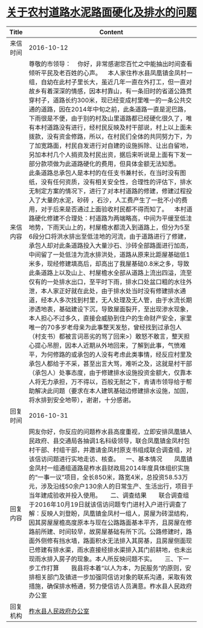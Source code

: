 # <a href="http://www.shangluo.gov.cn/zmhd/ldxxxx.jsp?urltype=leadermail.LeaderMailContentUrl&wbtreeid=1112&leadermailid=3852">关于农村道路水泥路面硬化及排水的问题</a>
| Title |                                                                                                                                                                                                                                                                                                                                                                                                                                                                                                                                Content                                                                                                                                                                                                                                                                                                                                                                                                                                                                                                                                 |
|:-----:|------------------------------------------------------------------------------------------------------------------------------------------------------------------------------------------------------------------------------------------------------------------------------------------------------------------------------------------------------------------------------------------------------------------------------------------------------------------------------------------------------------------------------------------------------------------------------------------------------------------------------------------------------------------------------------------------------------------------------------------------------------------------------------------------------------------------------------------------------------------------------------------------------------------------------------------------------------------------------------------------------------------------------------------------------------------------|
| 来信时间  | 2016-10-12                                                                                                                                                                                                                                                                                                                                                                                                                                                                                                                                                                                                                                                                                                                                                                                                                                                                                                                                                                                                                                                             |
| 来信内容  | 尊敬的市领导：    你好，非常感谢您百忙之中能抽出时间查看倾听平民及老百姓的心声。    本人家住柞水县凤凰镇金凤村一组，自幼在此村子里长大，虽近几年一直在外打工，但一直对故乡有着深深的情感，因本村靠山，有一条旧时的省道公路贯穿村子，道路长约300米，现已经变成村里唯一的一条公共交通的道路，因在2014年中旬之前，此条道路一直是泥巴路，下雨很是不便，由于别的村及山里道路都已经硬化很久了，唯有本村道路没有进行，经村民反映及村干部说，村上以上面未拨款，没有资金修路，所以，在村民们全体的共同努力下，为了加宽路面，村民自发进行对自建的设施拆除、让出自留地，另加本村几个人捐资及村民出资，据后来听说是上面有下发一部分款项做为此道路硬化的费用，但具体金额无法知悉。       此条道路总承包人是本村的在任支书兼村长，在当时没有图纸，没有任何资质，没有相关安全性，合理性的评估下，排水无制定方案的情况下，进行了对本村道路的修建，修建过程投入了大量的水泥，砂砖 ，石沙，人工费产生了一批不小的费用，对于后来是否通过上面验收村民都不得而知了。    本村道路硬化修建不合理处：村道路为两端略高，中间为平缓至低洼地势，下雨天山上的，村屋檐水都流入到道路上，但分为5至6段分口将洪水排出至低洼地的河流，由于道路进行了修建，承包人却对此条道路投入大量沙石、沙砖全部路面进行加高，中间留了一处低洼为流水排洪处，道路从原来比距屋基础低1米多，现经修建填高后，却高出了我屋基础0.8米之多，导致此条道路上以及山上、村屋檐水全部从道路上流出四溢，流至仅有的一处排水出口，至平时下雨，排水口处盆口粗的水往外泄，本人家正好就在此处，由于排水处当时没有修建排水通道，经本人多次找到村里，无人处理及无人管，由于水流长期渗透地表，基础建设下沉，导致屋面裂开，至出现渗水现象，本人担心不过多久，直接会威胁到住户的生命财产安全，家里唯一的70多岁老母亲为此事整天发愁，曾经找到过承包人（村支书）都被言词恶劣的骂了回来>）敢怒不敢言，整天担心提心吊胆，因本人近期从外地回来，了解到此事，气愤难平，为何修路的或承包的人没有考虑此类事情，经反应村里及承包人都给于不采，甚至出言大骂，难听之及，这就是村干部（承包人）处事态度，由于修建排水设施投资金额大，仅靠本人将无力承担，万不得以，百般无耐之下，肯请市领导给于帮助解决此问题（要求在本人建筑基础边修建排水设施，加固，将水排到安全地带），谢谢，十分感谢。 |
| 回复时间  | 2016-10-31                                                                                                                                                                                                                                                                                                                                                                                                                                                                                                                                                                                                                                                                                                                                                                                                                                                                                                                                                                                                                                                             |
| 回复内容  | 网友你好，你反应的问题柞水县高度重视，立即安排凤凰镇人民政府、县交通局各抽调1名科级领导，联合凤凰镇金凤村包村干部、村组干部，并邀请金凤村原支书组成联合调查组，对该信访问题进行实地走访、核查。    一、基本情况　　凤凰镇金凤村一组通组道路是柞水县财政局2014年度具体组织实施的“一事一议”项目，全长850米，路宽4米，总投资58.53万元，涉及沿线50余户130余人的日常生产、生活出行，项目于当年建成验收并投入使用。　　二、调查结果　　联合调查组于2016年10月19日就该信访问题专门进村入户进行调查了解：反映人刘登盼，凤凰镇金凤村一组人，房屋为砖混结构，因其房屋屋檐高度原本与现在公路路面基本平齐，且房屋在修路前所建、时间较早，故房屋基础有所下沉。公路修建时，路面外侧修有挡水墙，路面积水无法排入其房基，且房屋侧面现已修建有排水渠，雨水直接经排水渠排入其门前耕地，也未出现雨水排入房子的现象。本人所反映问题不实。　　三、下一步工作打算　　我县将本着“以人为本，为民服务“的原则，安排相关部门及镇进一步加强同信访对象的联系沟通，采取有效措施，确保排水畅通，努力使信访人员满意。柞水县人民政府办公室                                                                                                                                                                                                                                                                                                                                                                                                                                                                                                                                                 |
| 回复机构  | <a href="../../category/agencies/柞水县人民政府办公室.md">柞水县人民政府办公室</a>                                                                                                                                                                                                                                                                                                                                                                                                                                                                                                                                                                                                                                                                                                                                                                                                                                                                                                                                                                                                         |